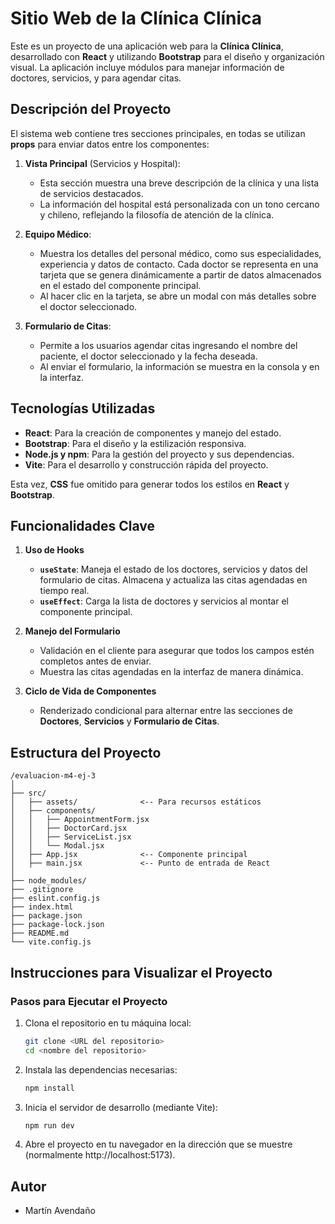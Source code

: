 # Sitio Web de la Clínica Clínica

Este es un proyecto de una aplicación web para la **Clínica Clínica**, desarrollado con **React** y utilizando **Bootstrap** para el diseño y organización visual. La aplicación incluye módulos para manejar información de doctores, servicios, y para agendar citas.

## Descripción del Proyecto

El sistema web contiene tres secciones principales, en todas se utilizan **props** para enviar datos entre los componentes:

1. **Vista Principal** (Servicios y Hospital):
   - Esta sección muestra una breve descripción de la clínica y una lista de servicios destacados. 
   - La información del hospital está personalizada con un tono cercano y chileno, reflejando la filosofía de atención de la clínica.
   
2. **Equipo Médico**:
   - Muestra los detalles del personal médico, como sus especialidades, experiencia y datos de contacto. Cada doctor se representa en una tarjeta que se genera dinámicamente a partir de datos almacenados en el estado del componente principal. 
   - Al hacer clic en la tarjeta, se abre un modal con más detalles sobre el doctor seleccionado.
   
3. **Formulario de Citas**:  
   - Permite a los usuarios agendar citas ingresando el nombre del paciente, el doctor seleccionado y la fecha deseada.
   - Al enviar el formulario, la información se muestra en la consola y en la interfaz.

## Tecnologías Utilizadas

- **React**: Para la creación de componentes y manejo del estado.
- **Bootstrap**: Para el diseño y la estilización responsiva.
- **Node.js y npm**: Para la gestión del proyecto y sus dependencias.
- **Vite**: Para el desarrollo y construcción rápida del proyecto.
  
Esta vez, **CSS** fue omitido para generar todos los estilos en **React** y **Bootstrap**.

## Funcionalidades Clave

1. **Uso de Hooks**
   - **`useState`**: Maneja el estado de los doctores, servicios y datos del formulario de citas. Almacena y actualiza las citas agendadas en tiempo real.
   - **`useEffect`**: Carga la lista de doctores y servicios al montar el componente principal.

2. **Manejo del Formulario**
   - Validación en el cliente para asegurar que todos los campos estén completos antes de enviar.
   - Muestra las citas agendadas en la interfaz de manera dinámica.

3. **Ciclo de Vida de Componentes**
   - Renderizado condicional para alternar entre las secciones de **Doctores**, **Servicios** y **Formulario de Citas**.

## Estructura del Proyecto

```plaintext
/evaluacion-m4-ej-3
│
├── src/                   
│   ├── assets/              <-- Para recursos estáticos
│   ├── components/ 
│   │   ├── AppointmentForm.jsx
│   │   ├── DoctorCard.jsx
│   │   ├── ServiceList.jsx
│   │   └── Modal.jsx
│   ├── App.jsx              <-- Componente principal
│   ├── main.jsx             <-- Punto de entrada de React
│
├── node_modules/        
├── .gitignore               
├── eslint.config.js        
├── index.html            
├── package.json           
├── package-lock.json     
├── README.md           
└── vite.config.js           
```

## Instrucciones para Visualizar el Proyecto

### Pasos para Ejecutar el Proyecto

1. Clona el repositorio en tu máquina local:

    ```bash
    git clone <URL del repositorio>
    cd <nombre del repositorio>
    ```

2. Instala las dependencias necesarias:

    ```bash
    npm install
    ```

3. Inicia el servidor de desarrollo (mediante Vite):

    ```bash
    npm run dev
    ```

4. Abre el proyecto en tu navegador en la dirección que se muestre (normalmente http://localhost:5173).

## Autor

- Martín Avendaño
